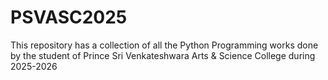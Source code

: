 # PSVASC2025
This repository has a collection of all the Python Programming works done by the student of Prince Sri Venkateshwara Arts &amp; Science College during 2025-2026
